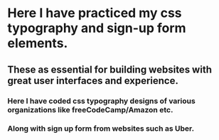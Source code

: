# Here I have practiced my css typography and sign-up form elements.

## These as essential for building websites with great user interfaces and experience.

### Here I have coded css typography designs of various organizations like freeCodeCamp/Amazon etc.

### Along with sign up form from websites such as Uber.



